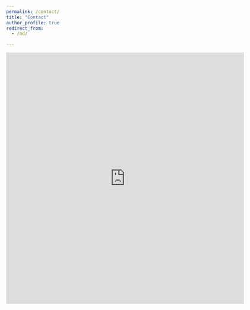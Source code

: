 ```yaml
---
permalink: /contact/
title: "Contact"
author_profile: true
redirect_from: 
  - /md/

---
```

<iframe src="https://docs.google.com/forms/d/e/1FAIpQLScDsx1FhljDguhB7iZRmk6e8OGyISR2G2aY7tBqud_aJwHxjA/viewform?embedded=true" width="640" height="677" frameborder="0" marginheight="0" marginwidth="0">Loading…</iframe>